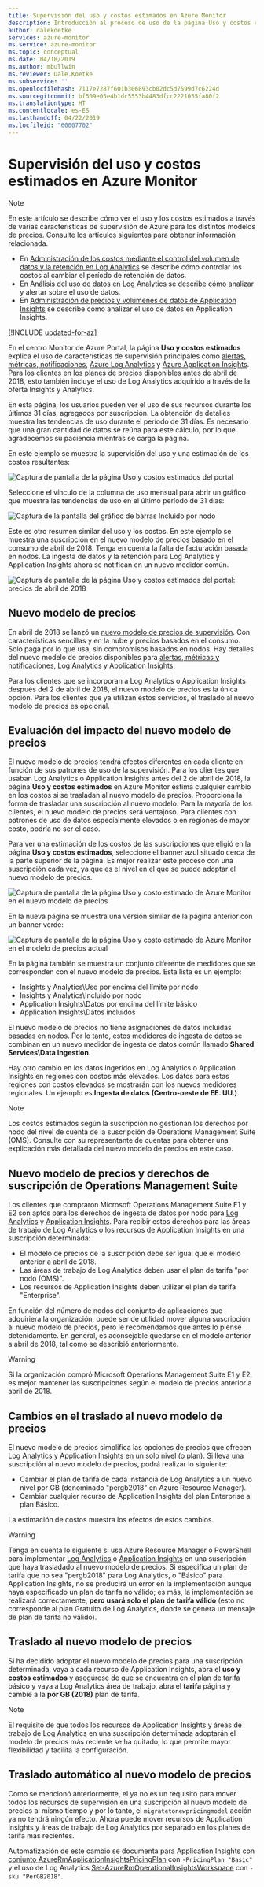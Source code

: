 ```yaml
---
title: Supervisión del uso y costos estimados en Azure Monitor
description: Introducción al proceso de uso de la página Uso y costos estimados de Azure Monitor
author: dalekoetke
services: azure-monitor
ms.service: azure-monitor
ms.topic: conceptual
ms.date: 04/18/2019
ms.author: mbullwin
ms.reviewer: Dale.Koetke
ms.subservice: ''
ms.openlocfilehash: 7117e7287f601b306893cb02dc5d7599d7c6224d
ms.sourcegitcommit: bf509e05e4b1dc5553b4483dfcc2221055fa80f2
ms.translationtype: HT
ms.contentlocale: es-ES
ms.lasthandoff: 04/22/2019
ms.locfileid: "60007702"
---
```

# <a name="monitoring-usage-and-estimated-costs-in-azure-monitor"></a>Supervisión del uso y costos estimados en Azure Monitor

> [!NOTE]
> En este artículo se describe cómo ver el uso y los costos estimados a través de varias características de supervisión de Azure para los distintos modelos de precios.  Consulte los artículos siguientes para obtener información relacionada.
> - En [Administración de los costos mediante el control del volumen de datos y la retención en Log Analytics](manage-cost-storage.md) se describe cómo controlar los costos al cambiar el período de retención de datos.
> - En [Análisis del uso de datos en Log Analytics](../../azure-monitor/platform/data-usage.md) se describe cómo analizar y alertar sobre el uso de datos.
> - En [Administración de precios y volúmenes de datos de Application Insights](../../azure-monitor/app/pricing.md) se describe cómo analizar el uso de datos en Application Insights.

[!INCLUDE [updated-for-az](../../../includes/updated-for-az.md)]

En el centro Monitor de Azure Portal, la página **Uso y costos estimados** explica el uso de características de supervisión principales como [alertas, métricas, notificaciones](https://azure.microsoft.com/pricing/details/monitor/), [Azure Log Analytics](https://azure.microsoft.com/pricing/details/log-analytics/) y [Azure Application Insights](https://azure.microsoft.com/pricing/details/application-insights/). Para los clientes en los planes de precios disponibles antes de abril de 2018, esto también incluye el uso de Log Analytics adquirido a través de la oferta Insights y Analytics.

En esta página, los usuarios pueden ver el uso de sus recursos durante los últimos 31 días, agregados por suscripción. La obtención de detalles muestra las tendencias de uso durante el período de 31 días. Es necesario que una gran cantidad de datos se reúna para este cálculo, por lo que agradecemos su paciencia mientras se carga la página.

En este ejemplo se muestra la supervisión del uso y una estimación de los costos resultantes:

![Captura de pantalla de la página Uso y costos estimados del portal](./media/usage-estimated-costs/001.png)

Seleccione el vínculo de la columna de uso mensual para abrir un gráfico que muestra las tendencias de uso en el último período de 31 días:

![Captura de la pantalla del gráfico de barras Incluido por nodo](./media/usage-estimated-costs/002.png)

Este es otro resumen similar del uso y los costos. En este ejemplo se muestra una suscripción en el nuevo modelo de precios basado en el consumo de abril de 2018. Tenga en cuenta la falta de facturación basada en nodos. La ingesta de datos y la retención para Log Analytics y Application Insights ahora se notifican en un nuevo medidor común.

![Captura de pantalla de la página Uso y costos estimados del portal: precios de abril de 2018](./media/usage-estimated-costs/003.png)

## <a name="new-pricing-model"></a>Nuevo modelo de precios

En abril de 2018 se lanzó un [nuevo modelo de precios de supervisión](https://azure.microsoft.com/blog/introducing-a-new-way-to-purchase-azure-monitoring-services/).  Con características sencillas y en la nube y precios basados en el consumo. Solo paga por lo que usa, sin compromisos basados en nodos. Hay detalles del nuevo modelo de precios disponibles para [alertas, métricas y notificaciones](https://azure.microsoft.com/pricing/details/monitor/), [Log Analytics](https://azure.microsoft.com/pricing/details/log-analytics/) y [Application Insights](https://azure.microsoft.com/pricing/details/application-insights/). 

Para los clientes que se incorporan a Log Analytics o Application Insights después del 2 de abril de 2018, el nuevo modelo de precios es la única opción. Para los clientes que ya utilizan estos servicios, el traslado al nuevo modelo de precios es opcional.

## <a name="assessing-the-impact-of-the-new-pricing-model"></a>Evaluación del impacto del nuevo modelo de precios
El nuevo modelo de precios tendrá efectos diferentes en cada cliente en función de sus patrones de uso de la supervisión. Para los clientes que usaban Log Analytics o Application Insights antes del 2 de abril de 2018, la página **Uso y costos estimados** en Azure Monitor estima cualquier cambio en los costos si se trasladan al nuevo modelo de precios. Proporciona la forma de trasladar una suscripción al nuevo modelo. Para la mayoría de los clientes, el nuevo modelo de precios será ventajoso. Para clientes con patrones de uso de datos especialmente elevados o en regiones de mayor costo, podría no ser el caso.

Para ver una estimación de los costos de las suscripciones que eligió en la página **Uso y costos estimados**, seleccione el banner azul situado cerca de la parte superior de la página. Es mejor realizar este proceso con una suscripción cada vez, ya que es el nivel en el que se puede adoptar el nuevo modelo de precios.

![Captura de pantalla de la página Uso y costo estimado de Azure Monitor en el nuevo modelo de precios](./media/usage-estimated-costs/004.png)

En la nueva página se muestra una versión similar de la página anterior con un banner verde:

![Captura de pantalla de la página Uso y costo estimado de Azure Monitor en el modelo de precios actual](./media/usage-estimated-costs/005.png)

En la página también se muestra un conjunto diferente de medidores que se corresponden con el nuevo modelo de precios. Esta lista es un ejemplo:

- Insights y Analytics\Uso por encima del límite por nodo
- Insights y Analytics\Incluido por nodo
- Application Insights\Datos por encima del límite básico
- Application Insights\Datos incluidos

El nuevo modelo de precios no tiene asignaciones de datos incluidas basadas en nodos. Por lo tanto, estos medidores de ingesta de datos se combinan en un nuevo medidor de ingesta de datos común llamado **Shared Services\Data Ingestion**. 

Hay otro cambio en los datos ingeridos en Log Analytics o Application Insights en regiones con costos más elevados. Los datos para estas regiones con costos elevados se mostrarán con los nuevos medidores regionales. Un ejemplo es **Ingesta de datos (Centro-oeste de EE. UU.)**.

> [!NOTE]
> Los costos estimados según la suscripción no gestionan los derechos por nodo del nivel de cuenta de la suscripción de Operations Management Suite (OMS). Consulte con su representante de cuentas para obtener una explicación más detallada del nuevo modelo de precios en este caso.

## <a name="new-pricing-model-and-operations-management-suite-subscription-entitlements"></a>Nuevo modelo de precios y derechos de suscripción de Operations Management Suite

Los clientes que compraron Microsoft Operations Management Suite E1 y E2 son aptos para los derechos de ingesta de datos por nodo para [Log Analytics](https://www.microsoft.com/cloud-platform/operations-management-suite) y [Application Insights](https://docs.microsoft.com/azure/application-insights/app-insights-pricing). Para recibir estos derechos para las áreas de trabajo de Log Analytics o los recursos de Application Insights en una suscripción determinada: 

- El modelo de precios de la suscripción debe ser igual que el modelo anterior a abril de 2018.
- Las áreas de trabajo de Log Analytics deben usar el plan de tarifa "por nodo (OMS)".
- Los recursos de Application Insights deben utilizar el plan de tarifa "Enterprise".

En función del número de nodos del conjunto de aplicaciones que adquiriera la organización, puede ser de utilidad mover alguna suscripción al nuevo modelo de precios, pero le recomendamos que antes lo piense detenidamente. En general, es aconsejable quedarse en el modelo anterior a abril de 2018, tal como se describió anteriormente.

> [!WARNING]
> Si la organización compró Microsoft Operations Management Suite E1 y E2, es mejor mantener las suscripciones según el modelo de precios anterior a abril de 2018. 
>

## <a name="changes-when-youre-moving-to-the-new-pricing-model"></a>Cambios en el traslado al nuevo modelo de precios

El nuevo modelo de precios simplifica las opciones de precios que ofrecen Log Analytics y Application Insights en un solo nivel (o plan). Si lleva una suscripción al nuevo modelo de precios, podrá realizar lo siguiente:

- Cambiar el plan de tarifa de cada instancia de Log Analytics a un nuevo nivel por GB (denominado "pergb2018" en Azure Resource Manager).
- Cambiar cualquier recurso de Application Insights del plan Enterprise al plan Básico.

La estimación de costos muestra los efectos de estos cambios.

> [!WARNING]
> Tenga en cuenta lo siguiente si usa Azure Resource Manager o PowerShell para implementar [Log Analytics](https://docs.microsoft.com/azure/log-analytics/log-analytics-template-workspace-configuration) o [Application Insights](https://docs.microsoft.com/azure/application-insights/app-insights-powershell) en una suscripción que haya trasladado al nuevo modelo de precios. Si especifica un plan de tarifa que no sea "pergb2018" para Log Analytics, o "Básico" para Application Insights, no se producirá un error en la implementación aunque haya especificado un plan de tarifa no válido; es más, la implementación se realizará correctamente, **pero usará solo el plan de tarifa válido** (esto no corresponde al plan Gratuito de Log Analytics, donde se genera un mensaje de plan de tarifa no válido).
>

## <a name="moving-to-the-new-pricing-model"></a>Traslado al nuevo modelo de precios

Si ha decidido adoptar el nuevo modelo de precios para una suscripción determinada, vaya a cada recurso de Application Insights, abra el **uso y costos estimados** y asegúrese de que se encuentra en el plan de tarifa básico y vaya a Log Analytics área de trabajo, abra el **tarifa** página y cambie a la **por GB (2018)** plan de tarifa. 

> [!NOTE]
> El requisito de que todos los recursos de Application Insights y áreas de trabajo de Log Analytics en una suscripción determinada adoptarán el modelo de precios más reciente se ha quitado, lo que permite mayor flexibilidad y facilita la configuración. 

## <a name="automate-moving-to-the-new-pricing-model"></a>Traslado automático al nuevo modelo de precios

Como se mencionó anteriormente, el ya no es un requisito para mover todos los recursos de supervisión en una suscripción al nuevo modelo de precios al mismo tiempo y por lo tanto, el ``migratetonewpricingmodel`` acción ya no tendrá ningún efecto. Ahora puede mover recursos de Application Insights y áreas de trabajo de Log Analytics por separado en los planes de tarifa más recientes.  

Automatización de este cambio se documenta para Application Insights con [conjunto AzureRmApplicationInsightsPricingPlan](https://docs.microsoft.com/powershell/module/azurerm.applicationinsights/set-azurermapplicationinsightspricingplan) con ``-PricingPlan "Basic"`` y el uso de Log Analytics [Set-AzureRmOperationalInsightsWorkspace](https://docs.microsoft.com/powershell/module/AzureRM.OperationalInsights/Set-AzureRmOperationalInsightsWorkspace) con ``-sku "PerGB2018"``. 

